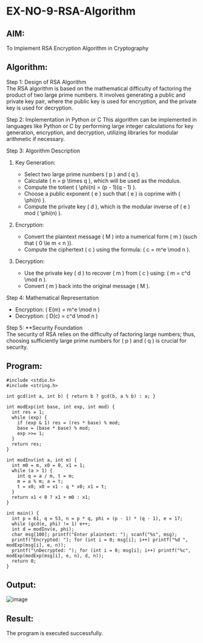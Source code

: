 # EX-NO-9-RSA-Algorithm

## AIM:
To Implement RSA Encryption Algorithm in Cryptography

## Algorithm:
Step 1: Design of RSA Algorithm  
The RSA algorithm is based on the mathematical difficulty of factoring the product of two large prime numbers. It involves generating a public and private key pair, where the public key is used for encryption, and the private key is used for decryption.

Step 2: Implementation in Python or C 
This algorithm can be implemented in languages like Python or C by performing large integer calculations for key generation, encryption, and decryption, utilizing libraries for modular arithmetic if necessary.

Step 3: Algorithm Description  
1. Key Generation:
   - Select two large prime numbers \( p \) and \( q \).
   - Calculate \( n = p \times q \), which will be used as the modulus.
   - Compute the totient \( \phi(n) = (p - 1)(q - 1) \).
   - Choose a public exponent \( e \) such that \( e \) is coprime with \( \phi(n) \).
   - Compute the private key \( d \), which is the modular inverse of \( e \) mod \( \phi(n) \).

2. Encryption:
   - Convert the plaintext message \( M \) into a numerical form \( m \) (such that \( 0 \le m < n \)).
   - Compute the ciphertext \( c \) using the formula: \( c = m^e \mod n \).

3. Decryption:
   - Use the private key \( d \) to recover \( m \) from \( c \) using: \( m = c^d \mod n \).
   - Convert \( m \) back into the original message \( M \).

Step 4: Mathematical Representation  
- Encryption: \( E(m) = m^e \mod n \)
- Decryption: \( D(c) = c^d \mod n \)

Step 5: **Security Foundation  
The security of RSA relies on the difficulty of factoring large numbers; thus, choosing sufficiently large prime numbers for \( p \) and \( q \) is crucial for security.

## Program:
~~~
#include <stdio.h>
#include <string.h>

int gcd(int a, int b) { return b ? gcd(b, a % b) : a; }

int modExp(int base, int exp, int mod) {
  int res = 1;
  while (exp) {
    if (exp & 1) res = (res * base) % mod;
    base = (base * base) % mod;
    exp >>= 1;
  }
  return res;
}

int modInv(int a, int m) {
  int m0 = m, x0 = 0, x1 = 1;
  while (a > 1) {
    int q = a / m, t = m;
    m = a % m; a = t;
    t = x0; x0 = x1 - q * x0; x1 = t;
  }
  return x1 < 0 ? x1 + m0 : x1;
}

int main() {
  int p = 61, q = 53, n = p * q, phi = (p - 1) * (q - 1), e = 17;
  while (gcd(e, phi) != 1) e++;
  int d = modInv(e, phi);
  char msg[100]; printf("Enter plaintext: "); scanf("%s", msg);
  printf("Encrypted: "); for (int i = 0; msg[i]; i++) printf("%d ", modExp(msg[i], e, n));
  printf("\nDecrypted: "); for (int i = 0; msg[i]; i++) printf("%c", modExp(modExp(msg[i], e, n), d, n));
  return 0;
}
~~~
## Output:
![image](https://github.com/user-attachments/assets/a079f505-6074-46af-90d2-74cca44a198e)

## Result:
The program is executed successfully.
